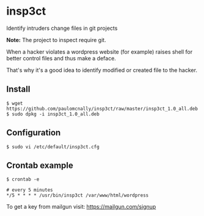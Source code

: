 # insp3ct
Identify intruders change files in git projects

**Note:** The project to inspect require git.

When a hacker violates a wordpress website (for example) raises shell for better control files and thus make a deface.

That's why it's a good idea to identify modified or created file to the hacker.

## Install

    $ wget https://github.com/paulomcnally/insp3ct/raw/master/insp3ct_1.0_all.deb
    $ sudo dpkg -i insp3ct_1.0_all.deb

## Configuration

    $ sudo vi /etc/default/insp3ct.cfg

## Crontab example

    $ crontab -e

    # every 5 minutes
    */5 * * * * /usr/bin/insp3ct /var/www/html/wordpress

To get a key from mailgun visit: https://mailgun.com/signup
